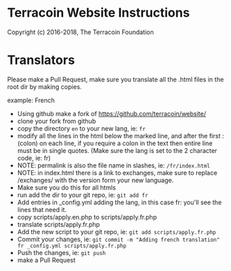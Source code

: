 # Terracoin Website Instructions

Copyright (c) 2016-2018, The Terracoin Foundation

# Translators

Please make a Pull Request, make sure you translate all the .html files in the root dir by making copies.

example: French
- Using github make a fork of https://github.com/terracoin/website/
- clone your fork from github
- copy the directory `en` to your new lang, ie: `fr`
- modify all the lines in the html below the marked line, and after the first : (colon) on each line, if you require a colon in the text then entire line must be in single quotes. (Make sure the lang is set to the 2 character code, ie: fr)
- NOTE: permalink is also the file name in slashes, ie: `/fr/index.html`
- NOTE: in index.html there is a link to exchanges, make sure to replace /exchanges/ with the version form your new language.
- Make sure you do this for all htmls
- run add the dir to your git repo, ie: `git add fr`
- Add entries in _config.yml adding the lang, in this case fr: you'll see the lines that need it.
- copy scripts/apply.en.php to scripts/apply.fr.php
- translate scripts/apply.fr.php
- Add the new script to your git repo, ie: `git add scripts/apply.fr.php`
- Commit your changes, ie: `git commit -m "Adding french translation" fr _config.yml scripts/apply.fr.php`
- Push the changes, ie: `git push`
- make a Pull Request
